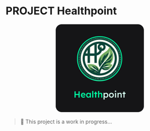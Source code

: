 # PROJECT Healthpoint

<p align="center">
  <img src="/images/Logo - Dark.png" />
</p>

> 🚧 This project is a work in progress...
